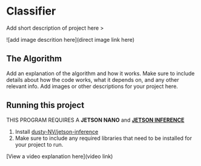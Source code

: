 # Classifier

 Add short description of project here > 

![add image descrition here](direct image link here)

## The Algorithm

Add an explanation of the algorithm and how it works. Make sure to include details about how the code works, what it depends on, and any other relevant info. Add images or other descriptions for your project here. 

## Running this project
THIS PROGRAM REQUIRES A **JETSON NANO** and **[JETSON INFERENCE](https://github.com/dusty-nv/jetson-inference)**
1. Install [dusty-NV/jetson-inference](https://github.com/dusty-nv/jetson-inference)
2. Make sure to include any required libraries that need to be installed for your project to run.

[View a video explanation here](video link)
